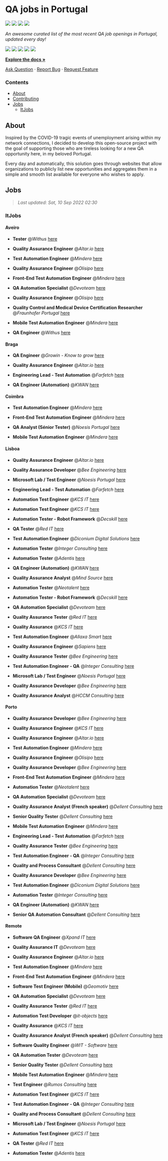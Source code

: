 QA jobs in Portugal
========================

![](https://img.shields.io/static/v1?label=%F0%9F%8C%9F&message=If%20Useful&color=BC4E99)
[![](https://img.shields.io/github/stars/sergiomartins8/qa-jobs-in-portugal)](https://github.com/sergiomartins8/qa-jobs-in-portugal/stargazers)
[![](https://img.shields.io/github/forks/sergiomartins8/qa-jobs-in-portugal)](https://github.com/sergiomartins8/qa-jobs-in-portugal/network/members)
[![](https://img.shields.io/badge/-sergiomartins8-blue?logo=Linkedin&logoColor=white)](https://www.linkedin.com/in/sergiomartins8/)

_An awesome curated list of the most recent QA job openings in Portugal, updated every day!_

[![](https://img.shields.io/github/v/release/sergiomartins8/qa-jobs-in-portugal)](https://github.com/sergiomartins8/qa-jobs-in-portugal/releases)
[![](https://github.com/sergiomartins8/qa-jobs-in-portugal/workflows/release/badge.svg)](https://github.com/sergiomartins8/qa-jobs-in-portugal/actions?query=workflow%3Arelease)
[![](https://img.shields.io/github/issues/sergiomartins8/qa-jobs-in-portugal)](https://github.com/sergiomartins8/qa-jobs-in-portugal/issues)
[![](https://img.shields.io/github/contributors/sergiomartins8/qa-jobs-in-portugal)](https://github.com/sergiomartins8/qa-jobs-in-portugal/graphs/contributors)
[![](https://img.shields.io/github/license/sergiomartins8/qa-jobs-in-portugal)](https://github.com/sergiomartins8/qa-jobs-in-portugal/blob/master/LICENSE)

**[Explore the docs »](https://github.com/sergiomartins8/qa-jobs-in-portugal/blob/master/docs/DOCUMENTATION.md)**

[Ask Question](https://github.com/sergiomartins8/qa-jobs-in-portugal/issues) 
·
[Report Bug](https://github.com/sergiomartins8/qa-jobs-in-portugal/issues)
·
[Request Feature](https://github.com/sergiomartins8/qa-jobs-in-portugal/issues)

### Contents
* [About](#about)
* [Contributing](https://github.com/sergiomartins8/qa-jobs-in-portugal/blob/master/docs/CONTRIBUTING.md)
* [Jobs](#jobs)
  * [ItJobs](#itjobs)

## About
Inspired by the COVID-19 tragic events of unemployment arising within my network connections, I decided to develop this open-source project with the goal of supporting those who are tireless looking for a new QA opportunity here, in my beloved Portugal.

Every day and automatically, this solution goes through websites that allow organizations to publicly list new opportunities and aggregates them in a simple and smooth list available for everyone who wishes to apply.

Jobs
---------

> _Last updated: Sat, 10 Sep 2022 02:30_

### ItJobs

#### Aveiro

- **Tester** @_Withus_ [here](https://www.itjobs.pt/oferta/441750/tester)


- **Quality Assurance Engineer** @_Altar.io_ [here](https://www.itjobs.pt/oferta/441740/quality-assurance-engineer)


- **Test Automation Engineer** @_Mindera_ [here](https://www.itjobs.pt/oferta/441120/test-automation-engineer)


- **Quality Assurance Engineer** @_Olisipo_ [here](https://www.itjobs.pt/oferta/440177/quality-assurance-engineer)


- **Front-End Test Automation Engineer** @_Mindera_ [here](https://www.itjobs.pt/oferta/440051/front-end-test-automation-engineer)


- **QA Automation Specialist** @_Devoteam_ [here](https://www.itjobs.pt/oferta/440639/qa-automation-specialist)


- **Quality Assurance Engineer** @_Olisipo_ [here](https://www.itjobs.pt/oferta/440163/quality-assurance-engineer)


- **Quality Control and Medical Device Certification Researcher** @_Fraunhofer Portugal_ [here](https://www.itjobs.pt/oferta/441367/quality-control-and-medical-device-certification-researcher)


- **Mobile Test Automation Engineer** @_Mindera_ [here](https://www.itjobs.pt/oferta/440146/mobile-test-automation-engineer)


- **QA Engineer** @_Withus_ [here](https://www.itjobs.pt/oferta/440478/qa-engineer)

#### Braga

- **QA Engineer** @_Growin - Know to grow_ [here](https://www.itjobs.pt/oferta/440265/qa-engineer)


- **Quality Assurance Engineer** @_Altar.io_ [here](https://www.itjobs.pt/oferta/441740/quality-assurance-engineer)


- **Engineering Lead - Test Automation** @_Farfetch_ [here](https://www.itjobs.pt/oferta/441074/engineering-lead-test-automation)


- **QA Engineer (Automation)** @_KWAN_ [here](https://www.itjobs.pt/oferta/441054/qa-engineer-automation)

#### Coimbra

- **Test Automation Engineer** @_Mindera_ [here](https://www.itjobs.pt/oferta/441120/test-automation-engineer)


- **Front-End Test Automation Engineer** @_Mindera_ [here](https://www.itjobs.pt/oferta/440051/front-end-test-automation-engineer)


- **QA Analyst (Sénior Tester)** @_Noesis Portugal_ [here](https://www.itjobs.pt/oferta/439945/qa-analyst-senior-tester)


- **Mobile Test Automation Engineer** @_Mindera_ [here](https://www.itjobs.pt/oferta/440146/mobile-test-automation-engineer)

#### Lisboa

- **Quality Assurance Engineer** @_Altar.io_ [here](https://www.itjobs.pt/oferta/441740/quality-assurance-engineer)


- **Quality Assurance Developer** @_Bee Engineering_ [here](https://www.itjobs.pt/oferta/440741/quality-assurance-developer)


- **Microsoft Lab / Test Engineer** @_Noesis Portugal_ [here](https://www.itjobs.pt/oferta/439699/microsoft-lab-test-engineer)


- **Engineering Lead - Test Automation** @_Farfetch_ [here](https://www.itjobs.pt/oferta/441074/engineering-lead-test-automation)


- **Automation Test Engineer** @_KCS IT_ [here](https://www.itjobs.pt/oferta/440903/automation-test-engineer)


- **Automation Test Engineer** @_KCS IT_ [here](https://www.itjobs.pt/oferta/440830/automation-test-engineer)


- **Automation Tester - Robot Framework** @_Decskill_ [here](https://www.itjobs.pt/oferta/441302/automation-tester-robot-framework)


- **QA Tester** @_Red IT_ [here](https://www.itjobs.pt/oferta/441679/qa-tester)


- **Test Automation Engineer** @_Diconium Digital Solutions_ [here](https://www.itjobs.pt/oferta/441132/test-automation-engineer)


- **Automation Tester** @_Integer Consulting_ [here](https://www.itjobs.pt/oferta/442144/automation-tester)


- **Automation Tester** @_Adentis_ [here](https://www.itjobs.pt/oferta/442274/automation-tester)


- **QA Engineer (Automation)** @_KWAN_ [here](https://www.itjobs.pt/oferta/441054/qa-engineer-automation)


- **Quality Assurance Analyst** @_Mind Source_ [here](https://www.itjobs.pt/oferta/442585/quality-assurance-analyst)


- **Automation Tester** @_Neotalent_ [here](https://www.itjobs.pt/oferta/441515/automation-tester)


- **Automation Tester - Robot Framework** @_Decskill_ [here](https://www.itjobs.pt/oferta/441223/automation-tester-robot-framework)


- **QA Automation Specialist** @_Devoteam_ [here](https://www.itjobs.pt/oferta/440639/qa-automation-specialist)


- **Quality Assurance Tester** @_Red IT_ [here](https://www.itjobs.pt/oferta/441157/quality-assurance-tester)


- **Quality Assurance** @_KCS IT_ [here](https://www.itjobs.pt/oferta/441411/quality-assurance)


- **Test Automation Engineer** @_Allaxa Smart_ [here](https://www.itjobs.pt/oferta/440505/test-automation-engineer)


- **Quality Assurance Engineer** @_Sapiens_ [here](https://www.itjobs.pt/oferta/442280/quality-assurance-engineer)


- **Quality Assurance Tester** @_Bee Engineering_ [here](https://www.itjobs.pt/oferta/441808/quality-assurance-tester)


- **Test Automation Engineer - QA** @_Integer Consulting_ [here](https://www.itjobs.pt/oferta/440413/test-automation-engineer-qa)


- **Microsoft Lab / Test Engineer** @_Noesis Portugal_ [here](https://www.itjobs.pt/oferta/439746/microsoft-lab-test-engineer)


- **Quality Assurance Developer** @_Bee Engineering_ [here](https://www.itjobs.pt/oferta/440392/quality-assurance-developer)


- **Quality Assurance Analyst** @_HCCM Consulting_ [here](https://www.itjobs.pt/oferta/440083/quality-assurance-analyst)

#### Porto

- **Quality Assurance Developer** @_Bee Engineering_ [here](https://www.itjobs.pt/oferta/440745/quality-assurance-developer)


- **Quality Assurance Engineer** @_KCS IT_ [here](https://www.itjobs.pt/oferta/441271/quality-assurance-engineer)


- **Quality Assurance Engineer** @_Altar.io_ [here](https://www.itjobs.pt/oferta/441740/quality-assurance-engineer)


- **Test Automation Engineer** @_Mindera_ [here](https://www.itjobs.pt/oferta/441120/test-automation-engineer)


- **Quality Assurance Engineer** @_Olisipo_ [here](https://www.itjobs.pt/oferta/441005/quality-assurance-engineer)


- **Quality Assurance Developer** @_Bee Engineering_ [here](https://www.itjobs.pt/oferta/440741/quality-assurance-developer)


- **Front-End Test Automation Engineer** @_Mindera_ [here](https://www.itjobs.pt/oferta/440051/front-end-test-automation-engineer)


- **Automation Tester** @_Neotalent_ [here](https://www.itjobs.pt/oferta/441515/automation-tester)


- **QA Automation Specialist** @_Devoteam_ [here](https://www.itjobs.pt/oferta/440639/qa-automation-specialist)


- **Quality Assurance Analyst (French speaker)** @_Dellent Consulting_ [here](https://www.itjobs.pt/oferta/439829/quality-assurance-analyst-french-speaker)


- **Senior Quality Tester** @_Dellent Consulting_ [here](https://www.itjobs.pt/oferta/440503/senior-quality-tester)


- **Mobile Test Automation Engineer** @_Mindera_ [here](https://www.itjobs.pt/oferta/440146/mobile-test-automation-engineer)


- **Engineering Lead - Test Automation** @_Farfetch_ [here](https://www.itjobs.pt/oferta/441074/engineering-lead-test-automation)


- **Quality Assurance Tester** @_Bee Engineering_ [here](https://www.itjobs.pt/oferta/441808/quality-assurance-tester)


- **Test Automation Engineer - QA** @_Integer Consulting_ [here](https://www.itjobs.pt/oferta/440413/test-automation-engineer-qa)


- **Quality and Process Consultant** @_Dellent Consulting_ [here](https://www.itjobs.pt/oferta/441684/quality-and-process-consultant)


- **Quality Assurance Developer** @_Bee Engineering_ [here](https://www.itjobs.pt/oferta/440392/quality-assurance-developer)


- **Test Automation Engineer** @_Diconium Digital Solutions_ [here](https://www.itjobs.pt/oferta/441132/test-automation-engineer)


- **Automation Tester** @_Integer Consulting_ [here](https://www.itjobs.pt/oferta/442144/automation-tester)


- **QA Engineer (Automation)** @_KWAN_ [here](https://www.itjobs.pt/oferta/441054/qa-engineer-automation)


- **Senior QA Automation Consultant** @_Dellent Consulting_ [here](https://www.itjobs.pt/oferta/439884/senior-qa-automation-consultant)

#### Remote

- **Software QA Engineer** @_Xpand IT_ [here](https://www.itjobs.pt/oferta/442439/software-qa-engineer)


- **Quality Assurance IT** @_Devoteam_ [here](https://www.itjobs.pt/oferta/441152/quality-assurance-it)


- **Quality Assurance Engineer** @_Altar.io_ [here](https://www.itjobs.pt/oferta/441740/quality-assurance-engineer)


- **Test Automation Engineer** @_Mindera_ [here](https://www.itjobs.pt/oferta/441120/test-automation-engineer)


- **Front-End Test Automation Engineer** @_Mindera_ [here](https://www.itjobs.pt/oferta/440051/front-end-test-automation-engineer)


- **Software Test Engineer (Mobile)** @_Geomotiv_ [here](https://www.itjobs.pt/oferta/440872/software-test-engineer-mobile)


- **QA Automation Specialist** @_Devoteam_ [here](https://www.itjobs.pt/oferta/440639/qa-automation-specialist)


- **Quality Assurance Tester** @_Red IT_ [here](https://www.itjobs.pt/oferta/441157/quality-assurance-tester)


- **Automation Test Developer** @_it-objects_ [here](https://www.itjobs.pt/oferta/441568/automation-test-developer)


- **Quality Assurance** @_KCS IT_ [here](https://www.itjobs.pt/oferta/441411/quality-assurance)


- **Quality Assurance Analyst (French speaker)** @_Dellent Consulting_ [here](https://www.itjobs.pt/oferta/439829/quality-assurance-analyst-french-speaker)


- **Software Quality Engineer** @_WIT - Software_ [here](https://www.itjobs.pt/oferta/440263/software-quality-engineer)


- **QA Automation Tester** @_Devoteam_ [here](https://www.itjobs.pt/oferta/441736/qa-automation-tester)


- **Senior Quality Tester** @_Dellent Consulting_ [here](https://www.itjobs.pt/oferta/440503/senior-quality-tester)


- **Mobile Test Automation Engineer** @_Mindera_ [here](https://www.itjobs.pt/oferta/440146/mobile-test-automation-engineer)


- **Test Engineer** @_Rumos Consulting_ [here](https://www.itjobs.pt/oferta/442118/test-engineer)


- **Automation Test Engineer** @_KCS IT_ [here](https://www.itjobs.pt/oferta/440903/automation-test-engineer)


- **Test Automation Engineer - QA** @_Integer Consulting_ [here](https://www.itjobs.pt/oferta/440413/test-automation-engineer-qa)


- **Quality and Process Consultant** @_Dellent Consulting_ [here](https://www.itjobs.pt/oferta/441684/quality-and-process-consultant)


- **Microsoft Lab / Test Engineer** @_Noesis Portugal_ [here](https://www.itjobs.pt/oferta/439746/microsoft-lab-test-engineer)


- **Automation Test Engineer** @_KCS IT_ [here](https://www.itjobs.pt/oferta/440830/automation-test-engineer)


- **QA Tester** @_Red IT_ [here](https://www.itjobs.pt/oferta/441679/qa-tester)


- **Automation Tester** @_Adentis_ [here](https://www.itjobs.pt/oferta/442274/automation-tester)

